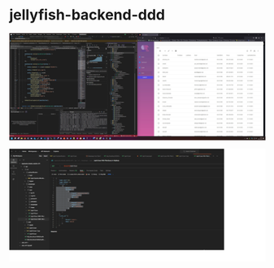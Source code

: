 # jellyfish-backend-ddd

![Alt text](https://github.com/0x00405A00/jellyfish-backend-ddd/blob/main/Presentation/Preview-Media/admin-panel-alpha-prev.jpg "Admin Panel Alpha 0.1")

[![Preview Transitioning](https://github.com/0x00405A00/jellyfish-backend-ddd/blob/main/Presentation/Preview-Media/filter-data-request-transition-json-to-linq-to-mysql-query-thumbnail.png)](https://youtu.be/-IK_6MZd1MQ)


